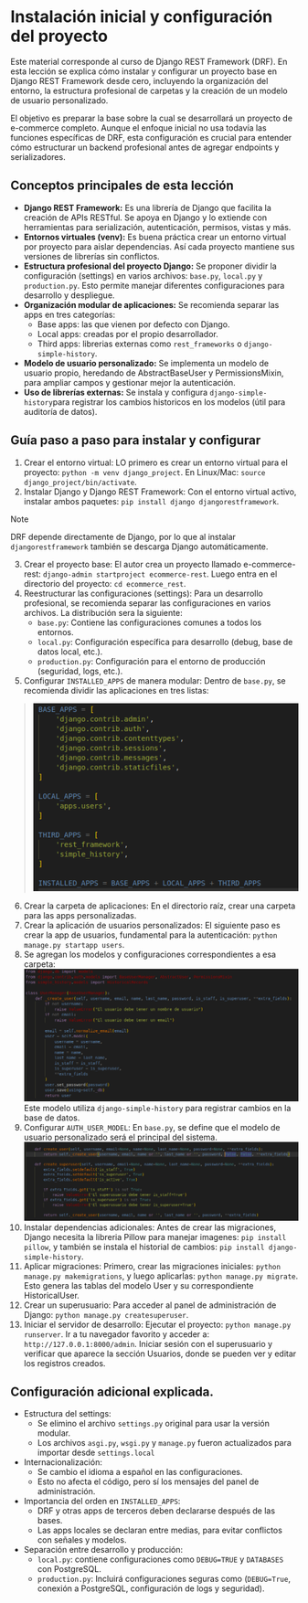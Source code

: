 # Instalación inicial y configuración del proyecto
Este material corresponde al curso de Django REST Framework (DRF). En esta lección se explica cómo instalar y configurar un proyecto base en Django REST Framework desde cero, incluyendo la organización del entorno, la estructura profesional de carpetas y la creación de un modelo de usuario personalizado.

El objetivo es preparar la base sobre la cual se desarrollará un proyecto de e-commerce completo. Aunque el enfoque inicial no usa todavía las funciones específicas de DRF, esta configuración es crucial para entender cómo estructurar un backend profesional antes de agregar endpoints y serializadores.

## Conceptos principales de esta lección
* **Django REST Framework:**
Es una librería de Django que facilita la creación de APIs RESTful. Se apoya en Django y lo extiende con herramientas para serialización, autenticación, permisos, vistas y más.
* **Entornos virtuales (venv):**
Es buena práctica crear un entorno virtual por proyecto para aislar dependencias. Así cada proyecto mantiene sus versiones de librerías sin conflictos.
* **Estructura profesional del proyecto Django:**
Se proponer dividir la configuración (settings) en varios archivos: `base.py`, `local.py` y `production.py`. Esto permite manejar diferentes configuraciones para desarrollo y despliegue.
* **Organización modular de aplicaciones:**
Se recomienda separar las apps en tres categorías:
    * Base apps: las que vienen por defecto con Django.
    * Local apps: creadas por el propio desarrollador.
    * Third apps: librerias externas como `rest_frameworks` o `django-simple-history`.
* **Modelo de usuario personalizado:** 
Se implementa un modelo de usuario propio, heredando de AbstractBaseUser y PermissionsMixin, para ampliar campos y gestionar mejor la autenticación.
* **Uso de librerías externas:** 
Se instala y configura `django-simple-history`para registrar los cambios historicos en los modelos (útil para auditoría de datos).

## Guía paso a paso para instalar y configurar
1. Crear el entorno virtual:
LO primero es crear un entorno virtual para el proyecto:
`python -m venv django_project`. 
En Linux/Mac: `source django_project/bin/activate`.
2. Instalar Django y Django REST Framework:
Con el entorno virtual activo, instalar ambos paquetes:
`pip install django djangorestframework`.
> [!NOTE] 
> DRF depende directamente de Django, por lo que al instalar `djangorestframework` también se descarga Django automáticamente.
3. Crear el proyecto base:
El autor crea un proyecto llamado e-commerce-rest:
`django-admin startproject ecommerce-rest`.
Luego entra en el directorio del proyecto:
`cd ecommerce_rest`.
4. Reestructurar las configuraciones (settings):
Para un desarrollo profesional, se recomienda separar las configuraciones en varios archivos.
La distribución sera la siguiente:
    * `base.py`: Contiene las configuraciones comunes a todos los entornos.
    * `local.py`: Configuración específica para desarrollo (debug, base de datos local, etc.).
    * `production.py`: Configuración para el entorno de producción (seguridad, logs, etc.).
5. Configurar `INSTALLED_APPS` de manera modular:
Dentro de `base.py`, se recomienda dividir las aplicaciones en tres listas:
> ![Código de base.py](https://github.com/PublicStaticFun/curso_django-rest/blob/main/A.%20Instalaci%C3%B3n%20y%20configuraci%C3%B3n/Imagenes/Codigo1A.png?raw=true)
6. Crear la carpeta de aplicaciones:
En el directorio raíz, crear una carpeta para las apps personalizadas.
7. Crear la aplicación de usuarios personalizados:
El siguiente paso es crear la app de usuarios, fundamental para la autenticación:
`python manage.py startapp users`.
8. Se agregan los modelos y configuraciones correspondientes a esa carpeta:
![Código de usuarios.py](https://github.com/PublicStaticFun/curso_django-rest/blob/main/A.%20Instalaci%C3%B3n%20y%20configuraci%C3%B3n/Imagenes/Codigo1B.png?raw=true)
Este modelo utiliza `django-simple-history` para registrar cambios en la base de datos.
9. Configurar `AUTH_USER_MODEL`:
En `base.py`, se define que el modelo de usuario personalizado será el principal del sistema.
![Código de auth user.py](https://github.com/PublicStaticFun/curso_django-rest/blob/main/A.%20Instalaci%C3%B3n%20y%20configuraci%C3%B3n/Imagenes/Codigo1C.png?raw=true)
10. Instalar dependencias adicionales:
Antes de crear las migraciones, Django necesita la libreria Pillow para manejar imagenes:
`pip install pillow`, y también se instala el historial de cambios: `pip install django-simple-history`.
11. Aplicar migraciones:
Primero, crear las migraciones iniciales: `python manage.py makemigrations`, y luego aplicarlas: `python manage.py migrate`.
Esto genera las tablas del modelo User y su correspondiente HistoricalUser.
12. Crear un superusuario:
Para acceder al panel de administración de Django: `python manage.py createsuperuser`.
13. Iniciar el servidor de desarrollo:
Ejecutar el proyecto: `python manage.py runserver`. Ir a tu navegador favorito y acceder a: `http://127.0.0.1:8000/admin`.
Iniciar sesión con el superusuario y verificar que aparece la sección Usuarios, donde se pueden ver y editar los registros creados.

## Configuración adicional explicada.
* Estructura del settings:
    * Se elimino el archivo `settings.py` original para usar la versión modular.
    * Los archivos `asgi.py`, `wsgi.py` y `manage.py` fueron actualizados para importar desde `settings.local`
* Internacionalización:
    * Se cambio el idioma a español en las configuraciones.
    * Esto no afecta el código, pero sí los mensajes del panel de administración.
* Importancia del orden en `INSTALLED_APPS`:
    * DRF y otras apps de terceros deben declararse después de las bases.
    * Las apps locales se declaran entre medias, para evitar conflictos con señales y modelos.
* Separación entre desarrollo y producción:
    * `local.py`:
    contiene configuraciones como `DEBUG=TRUE` y `DATABASES` con PostgreSQL.
    * `production.py`:
    Incluirá configuraciones seguras como (`DEBUG=True`, conexión a PostgreSQL, configuración de logs y seguridad).
